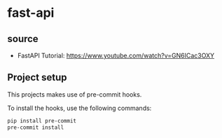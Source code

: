 # fast-api

## source
- FastAPI Tutorial: https://www.youtube.com/watch?v=GN6ICac3OXY

## Project setup

This projects makes use of pre-commit hooks.

To install the hooks, use the following commands:

```bash
pip install pre-commit
pre-commit install
```